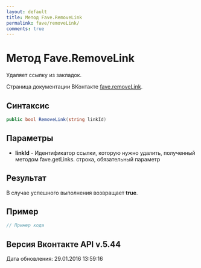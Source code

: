 ```yaml
---
layout: default
title: Метод Fave.RemoveLink
permalink: fave/removeLink/
comments: true
---
```

# Метод Fave.RemoveLink
Удаляет ссылку из закладок.

Страница документации ВКонтакте [fave.removeLink](https://vk.com/dev/fave.removeLink).
## Синтаксис
``` csharp
public bool RemoveLink(string linkId)
```

## Параметры
+ **linkId** - Идентификатор ссылки, которую нужно удалить, полученный методом fave.getLinks. строка, обязательный параметр

## Результат
В случае успешного выполнения возвращает **true**.

## Пример
``` csharp
// Пример кода
```

## Версия Вконтакте API v.5.44
Дата обновления: 29.01.2016 13:59:16
